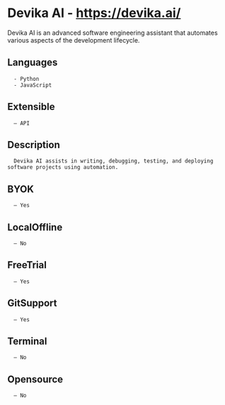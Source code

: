 # Devika AI - https://devika.ai/
Devika AI is an advanced software engineering assistant that automates various aspects of the development lifecycle.
## Languages          
      - Python          
      - JavaScript          
## Extensible          
      – API          
## Description          
      Devika AI assists in writing, debugging, testing, and deploying software projects using automation.          
## BYOK          
      – Yes          
## LocalOffline          
      – No          
## FreeTrial          
      – Yes          
## GitSupport          
      – Yes          
## Terminal          
      – No          
## Opensource          
      – No          

